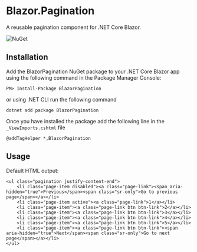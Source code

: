 # Blazor.Pagination
A reusable pagination component for .NET Core Blazor.


![NuGet](https://img.shields.io/nuget/v/BlazorPagination.svg?style=flat-square&label=nuget)

## Installation

Add the BlazorPagination NuGet package to your .NET Core Blazor app using the following command in the Package Manager Console:
```
PM> Install-Package BlazorPagination
```
or using .NET CLI run the following command
```
dotnet add package BlazorPagination
```

Once you have installed the package add the following line in the ```_ViewImports.cshtml``` file
```
@addTagHelper *,BlazorPagination
```
## Usage

Default HTML output:

```
<ul class="pagination justify-content-end"> 
    <li class="page-item disabled"><a class="page-link"><span aria-hidden="true">Previous</span><span class="sr-only">Go to previous page</span></a></li>
    <li class="page-item active"><a class="page-link">1</a></li>
    <li class="page-item"><a class="page-link btn btn-link">2</a></li>
    <li class="page-item"><a class="page-link btn btn-link">3</a></li>
    <li class="page-item"><a class="page-link btn btn-link">4</a></li>
    <li class="page-item"><a class="page-link btn btn-link">5</a></li>
    <li class="page-item"><a class="page-link btn btn-link"><span aria-hidden="true">Next</span><span class="sr-only">Go to next page</span></a></li>
</ul>
```